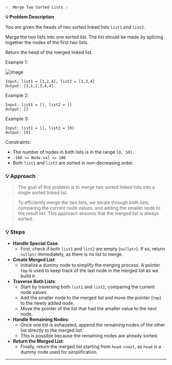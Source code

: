     💡  Merge Two Sorted Lists 💡 

**💡 Problem Description**

You are given the heads of two sorted linked lists `list1` and `list2`.

Merge the two lists into one sorted list. The list should be made by splicing together the nodes of the first two lists.

Return the head of the merged linked list.

Example 1:

![image](https://assets.leetcode.com/uploads/2020/10/03/merge_ex1.jpg)

    Input: list1 = [1,2,4], list2 = [1,3,4]
    Output: [1,1,2,3,4,4]

Example 2:

    Input: list1 = [], list2 = []
    Output: []

Example 3:

    Input: list1 = [], list2 = [0]
    Output: [0]



Constraints:

- The number of nodes in both lists is in the range `[0, 50]`.
- `-100 <= Node.val <= 100`
- Both `list1` and `list2` are sorted in non-decreasing order.

<aside>


### 💡 **Approach**

</aside>

> The goal of this problem is to merge two sorted linked lists into a single sorted linked list.
> 

> To efficiently merge the two lists, we iterate through both lists, comparing the current node values, and adding the smaller node to the result list. This approach ensures that the merged list is always sorted.
> 

<aside>

### 💡 **Steps**

</aside>

- **Handle Special Case**:
    - First, check if both `list1` and `list2` are empty (`nullptr`). If so, return `nullptr` immediately, as there is no list to merge.
- **Create Merged List**:
    - Initialize a dummy node to simplify the merging process. A pointer `tmp` is used to keep track of the last node in the merged list as we build it.
- **Traverse Both Lists**:
    - Start by traversing both `list1` and `list2`, comparing the current node values.
    - Add the smaller node to the merged list and move the pointer (`tmp`) to the newly added node.
    - Move the pointer of the list that had the smaller value to the next node.
- **Handle Remaining Nodes**:
    - Once one list is exhausted, append the remaining nodes of the other list directly to the merged list.
    - This is possible because the remaining nodes are already sorted.
- **Return the Merged List**:
    - Finally, return the merged list starting from `head->next`, as `head` is a dummy node used for simplification.

---

